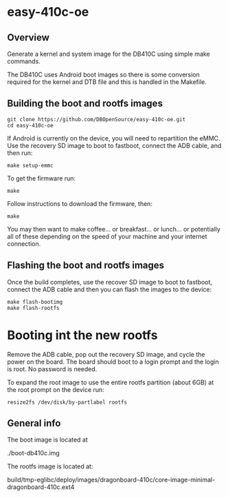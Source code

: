 # easy-410c-oe

## Overview
Generate a kernel and system image for the DB410C using simple make commands.

The DB410C uses Android boot images so there is some conversion required for the
kernel and DTB file and this is handled in the Makefile.

## Building the boot and rootfs images

``` shell
git clone https://github.com/DBOpenSource/easy-410c-oe.git
cd easy-410c-oe
```

If Android is currently on the device, you will need to repartition the eMMC.
Use the recovery SD image to boot to fastboot, connect the ADB cable, and then run:

```
make setup-emmc
```

To get the firmware run:
```
make
```
 
Follow instructions to download the firmware, then:

```
make 
```

You may then want to make coffee... or breakfast...
or lunch... or potentially all of these depending on the speed of
your machine and your internet connection.

## Flashing the boot and rootfs images

Once the build completes, use the recover SD image to boot to fastboot, connect the 
ADB cable and then you can flash the images to the device:

```
make flash-bootimg
make flash-rootfs
```

# Booting int the new rootfs
Remove the ADB cable, pop out the recovery SD image, and cycle the power on the board.
The board should boot to a login prompt and the login is root. No password is needed.

To expand the root image to use the entire rootfs partition (about 6GB) at the root prompt 
on the device run:

```
resize2fs /dev/disk/by-partlabel rootfs
```

## General info

The boot image is located at

./boot-db410c.img


The rootfs image is located at:

build/tmp-eglibc/deploy/images/dragonboard-410c/core-image-minimal-dragonboard-410c.ext4
